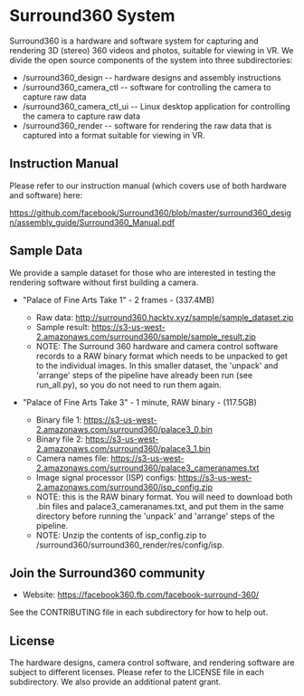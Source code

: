 # Surround360 System

Surround360 is a hardware and software system for capturing and rendering 3D (stereo) 360 videos and photos, suitable for viewing in VR. We divide the open source components of the system into three subdirectories:

* /surround360_design -- hardware designs and assembly instructions
* /surround360_camera_ctl -- software for controlling the camera to capture raw data
* /surround360_camera_ctl_ui -- Linux desktop application for controlling the camera to capture raw data
* /surround360_render -- software for rendering the raw data that is captured into a format suitable for viewing in VR.

## Instruction Manual ##

Please refer to our instruction manual (which covers use of both hardware and software) here:

https://github.com/facebook/Surround360/blob/master/surround360_design/assembly_guide/Surround360_Manual.pdf

## Sample Data ##

We provide a sample dataset for those who are interested in testing the rendering software without first building a camera.

* "Palace of Fine Arts Take 1" - 2 frames - (337.4MB)
  * Raw data: http://surround360.hacktv.xyz/sample/sample_dataset.zip
  * Sample result: https://s3-us-west-2.amazonaws.com/surround360/sample/sample_result.zip
  * NOTE: The Surround 360 hardware and camera control software records to a RAW binary format which needs to be unpacked to get to the individual images. In this smaller dataset, the 'unpack' and 'arrange' steps of the pipeline have already been run (see run_all.py), so you do not need to run them again.

* "Palace of Fine Arts Take 3" - 1 minute, RAW binary - (117.5GB)
  * Binary file 1: https://s3-us-west-2.amazonaws.com/surround360/palace3_0.bin
  * Binary file 2: https://s3-us-west-2.amazonaws.com/surround360/palace3_1.bin
  * Camera names file: https://s3-us-west-2.amazonaws.com/surround360/palace3_cameranames.txt
  * Image signal processor (ISP) configs: https://s3-us-west-2.amazonaws.com/surround360/isp_config.zip
  * NOTE: this is the RAW binary format. You will need to download both .bin files and palace3_cameranames.txt, and put them in the same directory before running the 'unpack' and 'arrange' steps of the pipeline.
  * NOTE: Unzip the contents of isp_config.zip to /surround360/surround360_render/res/config/isp.

## Join the Surround360 community

* Website: https://facebook360.fb.com/facebook-surround-360/

See the CONTRIBUTING file in each subdirectory for how to help out.

## License

The hardware designs, camera control software, and rendering software are subject to different licenses. Please refer to the LICENSE file in each subdirectory. We also provide an additional patent grant.
